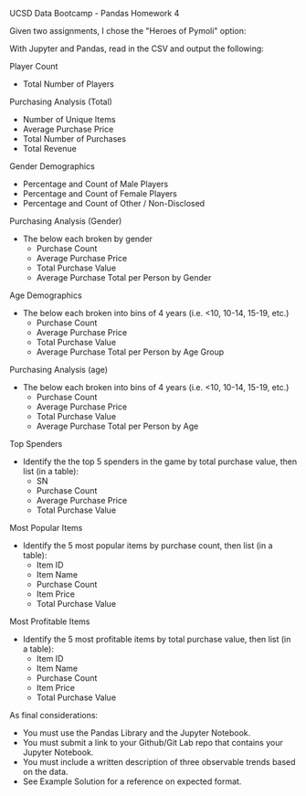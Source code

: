 UCSD Data Bootcamp - Pandas Homework 4

Given two assignments, I chose the "Heroes of Pymoli" option:

With Jupyter and Pandas, read in the CSV and output the following:

Player Count
- Total Number of Players

Purchasing Analysis (Total)

- Number of Unique Items
- Average Purchase Price
- Total Number of Purchases
- Total Revenue

Gender Demographics
- Percentage and Count of Male Players
- Percentage and Count of Female Players
- Percentage and Count of Other / Non-Disclosed

Purchasing Analysis (Gender)
- The below each broken by gender
  - Purchase Count
  - Average Purchase Price
  - Total Purchase Value
  - Average Purchase Total per Person by Gender

Age Demographics
- The below each broken into bins of 4 years (i.e. <10, 10-14, 15-19, etc.)
  - Purchase Count
  - Average Purchase Price
  - Total Purchase Value
  - Average Purchase Total per Person by Age Group

Purchasing Analysis (age)

- The below each broken into bins of 4 years (i.e. <10, 10-14, 15-19, etc.)
  - Purchase Count
  - Average Purchase Price
  - Total Purchase Value
  - Average Purchase Total per Person by Age

Top Spenders
- Identify the the top 5 spenders in the game by total purchase value, then list (in a table):
  - SN
  - Purchase Count
  - Average Purchase Price
  - Total Purchase Value

Most Popular Items
- Identify the 5 most popular items by purchase count, then list (in a table):
  - Item ID
  - Item Name
  - Purchase Count
  - Item Price
  - Total Purchase Value

Most Profitable Items
- Identify the 5 most profitable items by total purchase value, then list (in a table):
  - Item ID
  - Item Name
  - Purchase Count
  - Item Price
  - Total Purchase Value

As final considerations:

- You must use the Pandas Library and the Jupyter Notebook.
- You must submit a link to your Github/Git Lab repo that contains your Jupyter Notebook.
- You must include a written description of three observable trends based on the data.
- See Example Solution for a reference on expected format.
